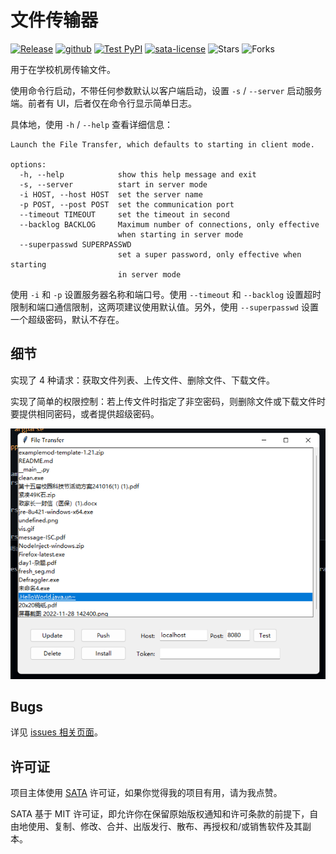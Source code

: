 # 文件传输器

[![Release](https://img.shields.io/github/v/release/weilycoder/FileTransfer)](https://github.com/weilycoder/FileTransfer/releases/)
[![github](https://img.shields.io/badge/github-FileTransfer-blue?logo=github)](https://github.com/weilycoder/FileTransfer)
[![Test PyPI](https://img.shields.io/badge/Test_PyPI-FileTransfer-blue?logo=pypi)](https://test.pypi.org/project/weily-FileTransfer/)
[![sata-license](https://img.shields.io/badge/License-SATA-green)](https://github.com/zTrix/sata-license)
![Stars](https://img.shields.io/github/stars/weilycoder/FileTransfer)
![Forks](https://img.shields.io/github/forks/weilycoder/FileTransfer)

用于在学校机房传输文件。

使用命令行启动，不带任何参数默认以客户端启动，设置 `-s` / `--server` 启动服务端。前者有 UI，后者仅在命令行显示简单日志。

具体地，使用 `-h` / `--help` 查看详细信息：

```text
Launch the File Transfer, which defaults to starting in client mode.

options:
  -h, --help            show this help message and exit
  -s, --server          start in server mode
  -i HOST, --host HOST  set the server name
  -p POST, --post POST  set the communication port
  --timeout TIMEOUT     set the timeout in second
  --backlog BACKLOG     Maximum number of connections, only effective
                        when starting in server mode
  --superpasswd SUPERPASSWD
                        set a super password, only effective when starting
                        in server mode
```

使用 `-i` 和 `-p` 设置服务器名称和端口号。使用 `--timeout` 和 `--backlog` 设置超时限制和端口通信限制，这两项建议使用默认值。另外，使用 `--superpasswd` 设置一个超级密码，默认不存在。

## 细节

实现了 4 种请求：获取文件列表、上传文件、删除文件、下载文件。

实现了简单的权限控制：若上传文件时指定了非空密码，则删除文件或下载文件时要提供相同密码，或者提供超级密码。

![Demo](./demo.png)

## Bugs

详见 [issues 相关页面](https://github.com/weilycoder/FileTransfer/issues/1)。

## 许可证

项目主体使用 [SATA](https://github.com/zTrix/sata-license) 许可证，如果你觉得我的项目有用，请为我点赞。

SATA 基于 MIT 许可证，即允许你在保留原始版权通知和许可条款的前提下，自由地使用、复制、修改、合并、出版发行、散布、再授权和/或销售软件及其副本。
